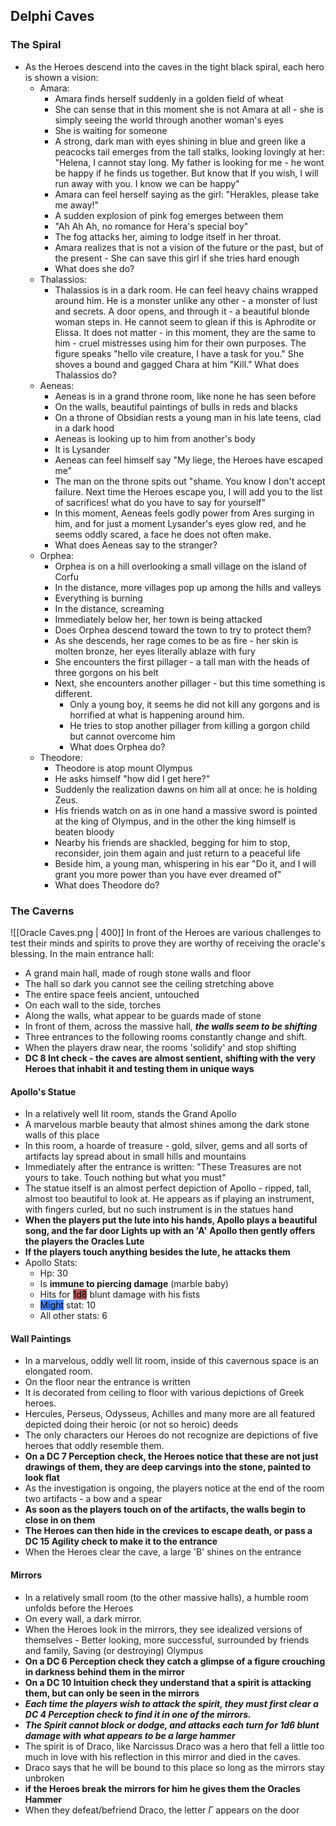 ## Delphi Caves

### The Spiral
- As the Heroes descend into the caves in the tight black spiral, each hero is shown a vision:
	- Amara:
		- Amara finds herself suddenly in a golden field of wheat
		- She can sense that in this moment she is not Amara at all - she is simply seeing the world through another woman's eyes
		- She is waiting for someone
		- A strong, dark man with eyes shining in blue and green like a peacocks tail emerges from the tall stalks, looking lovingly at her:
		  "Helena, I cannot stay long. 
		  My father is looking for me - he wont be happy if he finds us together.
		  But know that If you wish, I will run away with you. I know we can be happy"
		- Amara can feel herself saying as the girl: "Herakles, please take me away!"
		- A sudden explosion of pink fog emerges between them
		- "Ah Ah Ah, no romance for Hera's special boy"
		- The fog attacks her, aiming to lodge itself in her throat. 
		- Amara realizes that is not a vision of the future or the past, but of the present - She can save this girl if she tries hard enough
		- What does she do?
	- Thalassios:
		- Thalassios is in a dark room.
		  He can feel heavy chains wrapped around him.
		  He is a monster unlike any other - a monster of lust and secrets.
		  A door opens, and through it - a beautiful blonde woman steps in.
		  He cannot seem to glean if this is Aphrodite or Elissa.
		  It does not matter - in this moment, they are the same to him - cruel mistresses using him for their own purposes.
		  The figure speaks "hello vile creature, I have a task for you."
		  She shoves a bound and gagged Chara at him "Kill."
		  What does Thalassios do?
	- Aeneas:
		- Aeneas is in a grand throne room, like none he has seen before
		- On the walls, beautiful paintings of bulls in reds and blacks
		- On a throne of Obsidian rests a young man in his late teens, clad in a dark hood 
		- Aeneas is looking up to him from another's body
		- It is Lysander
		- Aeneas can feel himself say "My liege, the Heroes have escaped me"
		- The man on the throne spits out "shame. You know I don't accept failure. Next time the Heroes escape you, 
		  I will add you to the list of sacrifices! what do you have to say for yourself"
		- In this moment, Aeneas feels godly power from Ares surging in him, and for just a moment Lysander's eyes glow red, and he seems oddly scared, a face he does not often make. 
		- What does Aeneas say to the stranger?
	- Orphea:
		- Orphea is on a hill overlooking a small village on the island of Corfu
		- In the distance, more villages pop up among the hills and valleys
		- Everything is burning
		- In the distance, screaming
		- Immediately below her, her town is being attacked
		- Does Orphea descend toward the town to try to protect them?
		- As she descends, her rage comes to be as fire - her skin is molten bronze, her eyes literally ablaze with fury
		- She encounters the first pillager - a tall man with the heads of three gorgons on his belt
		- Next, she encounters another pillager - but this time something is different.
			- Only a young boy, it seems he did not kill any gorgons and is horrified at what is happening around him.
			- He tries to stop another pillager from killing a gorgon child but cannot overcome him
			- What does Orphea do?
	- Theodore:
		- Theodore is atop mount Olympus
		- He asks himself "how did I get here?"
		- Suddenly the realization dawns on him all at once: he is holding Zeus.
		- His friends watch on as in one hand a massive sword is pointed at the king of Olympus, and in the other the king himself is beaten bloody
		- Nearby his friends are shackled, begging for him to stop, reconsider, join them again and just return to a peaceful life
		- Beside him, a young man, whispering in his ear "Do it, and I will grant you more power than you have ever dreamed of"
		- What does Theodore do?

### The Caverns
![[Oracle Caves.png | 400]]
In front of the Heroes are various challenges to test their minds and spirits to prove they are worthy of receiving the oracle's blessing.
In the main entrance hall:
- A grand main hall, made of rough stone walls and floor 
- The hall so dark you cannot see the ceiling stretching above 
- The entire space feels ancient, untouched
- On each wall to the side, torches
- Along the walls, what appear to be guards made of stone
- In front of them, across the massive hall, ***the walls seem to be shifting***
- Three entrances to the following rooms constantly change and shift.
- When the players draw near, the rooms 'solidify' and stop shifting
- **DC 8 Int check - the caves are almost sentient, shifting with the very Heroes that inhabit it and testing them in unique ways**
#### Apollo's Statue
- In a relatively well lit room, stands the Grand Apollo
- A marvelous marble beauty that almost shines among the dark stone walls of this place
- In this room, a hoarde of treasure - gold, silver, gems and all sorts of artifacts lay spread about in small hills and mountains 
- Immediately after the entrance is written:
  "These Treasures are not yours to take. 
  Touch nothing but what you must"
- The statue itself is an almost perfect depiction of Apollo - ripped, tall, almost too beautiful to look at.
  He appears as if playing an instrument, with fingers curled, but no such instrument is in the statues hand 
- **When the players put the lute into his hands, Apollo plays a beautiful song, and the far door Lights up with an 'A'**
  **Apollo then gently offers the players the Oracles Lute**
- **If the players touch anything besides the lute, he attacks them**
- Apollo Stats:
	- Hp: 30
	- Is **immune to piercing damage** (marble baby)
	- Hits for <mark style="background: #930000A6;">1d8</mark> blunt damage with his fists 
	- <mark style="background: #4886FF;">Might</mark> stat: 10 
	- All other stats: 6
####  Wall Paintings
- In a marvelous, oddly well lit room, inside of this cavernous space is an elongated room.
- On the floor near the entrance is written 
- It is decorated from ceiling to floor with various depictions of Greek heroes. 
- Hercules, Perseus, Odysseus, Achilles and many more are all featured depicted doing their heroic (or not so heroic) deeds
- The only characters our  Heroes do not recognize are depictions of five heroes that oddly resemble them.
- **On a DC 7 Perception check, the Heroes notice that these are not just drawings of them, they are deep carvings into the stone, painted to look flat**
- As the investigation is ongoing, the players notice at the end of the room two artifacts - a bow and a spear
- **As soon as the players touch on of the artifacts, the walls begin to close in on them**
- **The Heroes can then hide in the crevices to escape death, or pass a DC 15 Agility check to make it to the entrance** 
- When the Heroes clear the cave, a large 'B' shines on the entrance
#### Mirrors
- In a relatively small room (to the other massive halls), a humble room unfolds before the Heroes
- On every wall, a dark mirror. 
- When the Heroes look in the mirrors, they see idealized versions of themselves - Better looking, more successful, surrounded by friends and family, Saving (or destroying) Olympus
- **On a DC 6 Perception check they catch a glimpse of a figure crouching in darkness behind them in the mirror**
- **On a DC 10 Intuition check they understand that a spirit is attacking them, but can only be seen in the mirrors**
- ***Each time the players wish to attack the spirit, they must first clear a DC 4 Perception check to find it in one of the mirrors.*** 
- ***The Spirit cannot block or dodge, and attacks each turn for 1d6 blunt damage with what appears to be a large hammer***
- The spirit is of Draco, like Narcissus Draco was a hero that fell a little too much in love with his reflection in this mirror and died in the caves.
- Draco says that he will be bound to this place so long as the mirrors stay unbroken
- **if the Heroes break the mirrors for him he gives them the Oracles Hammer**
- When they defeat/befriend Draco, the letter $\Gamma$ appears on the door

#### 